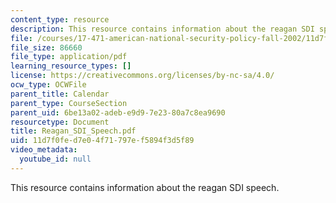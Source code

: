 ```yaml
---
content_type: resource
description: This resource contains information about the reagan SDI speech.
file: /courses/17-471-american-national-security-policy-fall-2002/11d7f0fed7e04f71797ef5894f3d5f89_Reagan_SDI_Speech.pdf
file_size: 86660
file_type: application/pdf
learning_resource_types: []
license: https://creativecommons.org/licenses/by-nc-sa/4.0/
ocw_type: OCWFile
parent_title: Calendar
parent_type: CourseSection
parent_uid: 6be13a02-adeb-e9d9-7e23-80a7c8ea9690
resourcetype: Document
title: Reagan_SDI_Speech.pdf
uid: 11d7f0fe-d7e0-4f71-797e-f5894f3d5f89
video_metadata:
  youtube_id: null
---
```

This resource contains information about the reagan SDI speech.